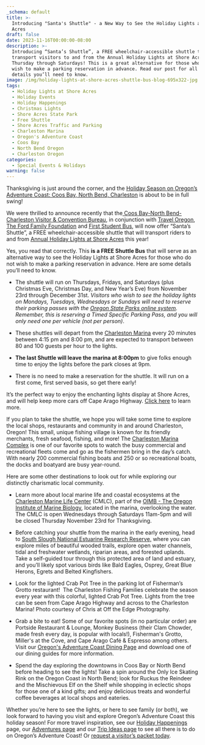 ```yaml
---
_schema: default
title: >-
  Introducing "Santa's Shuttle" - a New Way to See the Holiday Lights at Shore
  Acres
draft: false
date: 2023-11-16T00:00:00-08:00
description: >-
  Introducing “Santa’s Shuttle”, a FREE wheelchair-accessible shuttle that will
  transport visitors to and from the Annual Holiday Lights at Shore Acres every
  Thursday through Saturdays! This is a great alternative for those who do not
  wish to make a parking reservation in advance. Read our post for all the
  details you’ll need to know.
image: /img/holiday-lights-at-shore-acres-shuttle-bus-blog-695x322-jpg.png
tags:
  - Holiday Lights at Shore Acres
  - Holiday Events
  - Holiday Happenings
  - Christmas Lights
  - Shore Acres State Park
  - Free Shuttle
  - Shore Acres Traffic and Parking
  - Charleston Marina
  - Oregon's Adventure Coast
  - Coos Bay
  - North Bend Oregon
  - Charleston Oregon
categories:
  - Special Events & Holidays
warning: false
---
```

Thanksgiving is just around the corner, and the [<u>Holiday Season on Oregon’s Adventure Coast: Coos Bay, North Bend, Charleston</u>](https://www.oregonsadventurecoast.com/event/christmas-at-the-coast/) is about to be in full swing!&nbsp;

We were thrilled to announce recently that the[<u> Coos Bay-North Bend-Charleston Visitor &amp; Convention Bureau</u>](https://www.oregonsadventurecoast.com/contact/), in conjunction with [<u>Travel Oregon</u>](https://traveloregon.com/), [<u>The Ford Family Foundation</u>](https://www.tfff.org/) and [<u>First Student Bus</u>](https://firststudentinc.com/), will now offer “Santa’s Shuttle”, a FREE wheelchair-accessible shuttle that will transport riders to and from [<u>Annual Holiday Lights at Shore Acres</u>](https://www.oregonsadventurecoast.com/event/annual-holiday-lights-at-shore-acres/) this year!&nbsp;

Yes, you read that correctly. This **is a FREE Shuttle Bus** that will serve as an alternative way to see the Holiday Lights at Shore Acres for those who do not wish to make a parking reservation in advance. Here are some details you’ll need to know.&nbsp;

* The shuttle will run on Thursdays, Fridays, and Saturdays (plus Christmas Eve, Christmas Day, and New Year’s Eve) from November 23rd through December 31st. *Visitors who wish to see the holiday lights on Mondays, Tuesdays, Wednesdays or Sundays will need to reserve their parking passes with the* [*<u>Oregon State Parks online system</u>*](https://oregonstateparks.reserveamerica.com/tourParkDetail.do?contractCode=OR&amp;parkId=402381)*. Remember, this is reserving a Timed Specific Parking Pass, and you will only need one per vehicle (not per person)*.&nbsp;

* These shuttles will depart from the [<u>Charleston Marina</u>](http://www.portofcoosbay.com/marinahome/) every 20 minutes between 4:15 pm and 8:00 pm, and are expected to transport between 80 and 100 guests per hour to the lights.

* **The last Shuttle will leave the marina at 8:00pm** to give folks enough time to enjoy the lights before the park closes at 9pm.

* There is no need to make a reservation for the shuttle. It will run on a first come, first served basis, so get there early!&nbsp;

It’s the perfect way to enjoy the enchanting lights display at Shore Acres, and will help keep more cars off Cape Arago Highway. [<u>Click here</u>](https://www.oregonsadventurecoast.com/event/annual-holiday-lights-at-shore-acres/) to learn more.&nbsp;

If you plan to take the shuttle, we hope you will take some time to explore the local shops, restaurants and community in and around Charleston, Oregon! This small, unique fishing village is known for its friendly merchants, fresh seafood, fishing, and more! The [<u>Charleston Marina Complex</u>](http://www.portofcoosbay.com/marinahome/) is one of our favorite spots to watch the busy commercial and recreational fleets come and go as the fishermen bring in the day’s catch. With nearly 200 commercial fishing boats and 250 or so recreational boats, the docks and boatyard are busy year-round.&nbsp;

Here are some other destinations to look out for while exploring our distinctly charismatic local community.

* Learn more about local marine life and coastal ecosystems at the [<u>Charleston Marine Life Center</u>](https://cmlc.uoregon.edu/) (CMLC), part of the [<u>OIMB - The Oregon Institute of Marine Biology</u>](https://oimb.uoregon.edu/), located in the marina, overlooking the water. The CMLC is open Wednesdays through Saturdays 11am-5pm and will be closed Thursday November 23rd for Thanksgiving.

* Before catching your shuttle from the marina in the early evening, head to [<u>South Slough National Estuarine Research Reserve,</u>](http://www.oregon.gov/dsl/SS/Pages/About.aspx) where you can explore miles of beautiful wooded trails, explore open water channels, tidal and freshwater wetlands, riparian areas, and forested uplands. Take a self-guided tour through this protected area of land and estuary, and you’ll likely spot various birds like Bald Eagles, Osprey, Great Blue Herons, Egrets and Belted Kingfishers.

* Look for the lighted Crab Pot Tree in the parking lot of Fisherman’s Grotto restaurant!&nbsp; The Charleston Fishing Families celebrate the season every year with this colorful, lighted Crab Pot Tree. Lights from the tree can be seen from Cape Arago Highway and across to the Charleston Marina! Photo courtesy of Chris at Off the Edge Photography.

* Grab a bite to eat! Some of our favorite spots (in no particular order) are Portside Restaurant & Lounge, Monkey Business (their Clam Chowder, made fresh every day, is popular with locals!), Fisherman's Grotto, Miller's at the Cove, and Cape Arago Café & Espresso among others. Visit our [<u>Oregon's Adventure Coast Dining Page</u>](https://www.oregonsadventurecoast.com/dining/) and download one of our dining guides for more information.&nbsp;&nbsp;

* Spend the day exploring the downtowns in Coos Bay or North Bend before heading to see the lights! Take a spin around the Only Ice Skating Rink on the Oregon Coast in North Bend; look for Ruckus the Reindeer and the Mischievous Elf on the Shelf while shopping in eclectic shops for those one of a kind gifts; and enjoy delicious treats and wonderful coffee beverages at local shops and eateries.

Whether you’re here to see the lights, or here to see family (or both), we look forward to having you visit and explore Oregon’s Adventure Coast this holiday season! For more travel inspiration, see our [<u>Holiday Happenings</u>](https://www.oregonsadventurecoast.com/event/christmas-at-the-coast/) page, our [<u>Adventures page</u>](https://www.oregonsadventurecoast.com/adventures) and our [<u>Trip Ideas page</u>](https://www.oregonsadventurecoast.com/tripideas) to see all there is to do on Oregon’s Adventure Coast! Or [<u>request a visitor’s packet today</u>](https://www.oregonsadventurecoast.com/contact/#contactform).